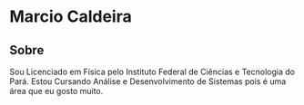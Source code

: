 
# Marcio Caldeira

## Sobre

Sou Licenciado em Física pelo Instituto Federal de Ciências e Tecnologia do Pará.
Estou Cursando Análise e Desenvolvimento de Sistemas pois é uma área que eu gosto muito.

